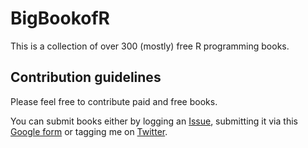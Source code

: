 

# BigBookofR

This is a collection of over 300 (mostly) free R programming books. 


## Contribution guidelines

Please feel free to contribute paid and free books.

You can submit books either by logging an [Issue](https://github.com/oscarbaruffa/BigBookofR/issues), submitting it via this [Google form](https://docs.google.com/forms/d/e/1FAIpQLScLSaVzr8dh1dOE2M338QAhfvKfDkydB7QZGMrVWI-VudhQbA/viewform) or tagging me on [Twitter](https://twitter.com/OscarBaruffa). 



